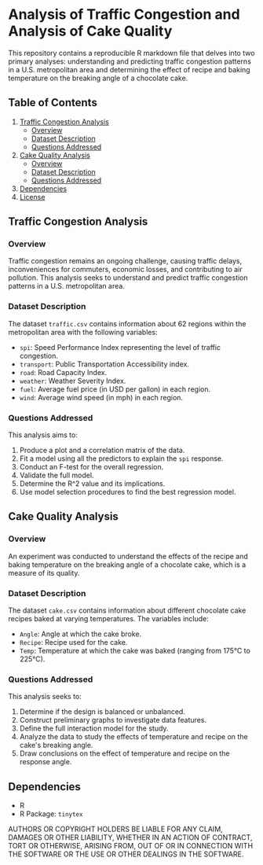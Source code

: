# Analysis of Traffic Congestion and Analysis of Cake Quality

This repository contains a reproducible R markdown file that delves into two primary analyses: understanding and predicting traffic congestion patterns in a U.S. metropolitan area and determining the effect of recipe and baking temperature on the breaking angle of a chocolate cake.

## Table of Contents

1. [Traffic Congestion Analysis](#traffic-congestion-analysis)
   - [Overview](#overview)
   - [Dataset Description](#dataset-description)
   - [Questions Addressed](#questions-addressed)
2. [Cake Quality Analysis](#cake-quality-analysis)
   - [Overview](#overview-1)
   - [Dataset Description](#dataset-description-1)
   - [Questions Addressed](#questions-addressed-1)
3. [Dependencies](#dependencies)
4. [License](#license)

## Traffic Congestion Analysis

### Overview

Traffic congestion remains an ongoing challenge, causing traffic delays, inconveniences for commuters, economic losses, and contributing to air pollution. This analysis seeks to understand and predict traffic congestion patterns in a U.S. metropolitan area.

### Dataset Description

The dataset `traffic.csv` contains information about 62 regions within the metropolitan area with the following variables:
- `spi`: Speed Performance Index representing the level of traffic congestion.
- `transport`: Public Transportation Accessibility index.
- `road`: Road Capacity Index.
- `weather`: Weather Severity Index.
- `fuel`: Average fuel price (in USD per gallon) in each region.
- `wind`: Average wind speed (in mph) in each region.

### Questions Addressed

This analysis aims to:
1. Produce a plot and a correlation matrix of the data.
2. Fit a model using all the predictors to explain the `spi` response.
3. Conduct an F-test for the overall regression.
4. Validate the full model.
5. Determine the R^2 value and its implications.
6. Use model selection procedures to find the best regression model.

## Cake Quality Analysis

### Overview

An experiment was conducted to understand the effects of the recipe and baking temperature on the breaking angle of a chocolate cake, which is a measure of its quality.

### Dataset Description

The dataset `cake.csv` contains information about different chocolate cake recipes baked at varying temperatures. The variables include:
- `Angle`: Angle at which the cake broke.
- `Recipe`: Recipe used for the cake.
- `Temp`: Temperature at which the cake was baked (ranging from 175°C to 225°C).

### Questions Addressed

This analysis seeks to:
1. Determine if the design is balanced or unbalanced.
2. Construct preliminary graphs to investigate data features.
3. Define the full interaction model for the study.
4. Analyze the data to study the effects of temperature and recipe on the cake's breaking angle.
5. Draw conclusions on the effect of temperature and recipe on the response angle.

## Dependencies

- R
- R Package: `tinytex`

AUTHORS OR COPYRIGHT HOLDERS BE LIABLE FOR ANY CLAIM, DAMAGES OR OTHER
LIABILITY, WHETHER IN AN ACTION OF CONTRACT, TORT OR OTHERWISE, ARISING FROM,
OUT OF OR IN CONNECTION WITH THE SOFTWARE OR THE USE OR OTHER DEALINGS IN THE
SOFTWARE.
